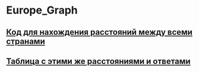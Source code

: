 # Europe_Graph
## [Код для нахождения расстояний между всеми странами](https://github.com/Screo-IS/Europe_Graph/blob/main/main.cpp)
## [Таблица с этими же расстояниями и ответами](https://github.com/Screo-IS/Europe_Graph/blob/main/%D0%A2%D0%B0%D0%B1%D0%BB%D0%B8%D1%86%D0%B0%20%D1%80%D0%B0%D1%81%D1%81%D1%82%D0%BE%D1%8F%D0%BD%D0%B8%D0%B9.xlsx)

